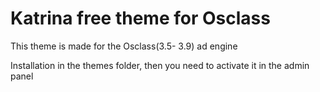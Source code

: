 # Katrina free theme for Osclass
This theme is made for the Osclass(3.5- 3.9) ad engine

Installation in the themes folder, then you need to activate it in the admin panel
